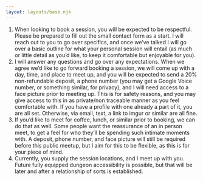 ```yaml
---
layout: layouts/base.njk
---
```


1. When looking to book a session, you will be expected to be respectful.  Please be prepared to fill out the small contact form as a start.  I will reach out to you to go over specifics, and once we’ve talked I will go over a basic outline for what your personal session will entail (as much or little detail as you’d like, to keep it comfortable but enjoyable for you).
2. I will answer any questions and go over any expectations.  When we agree we’d like to go forward booking a session, we will come up with a day, time, and place to meet up, and you will be expected to send a 20% non-refundable deposit, a phone number (you may get a Google Voice number, or something similar, for privacy), and I will need access to a face picture prior to meeting up.  This is for safety reasons, and you may give access to this in as private/non traceable manner as you feel comfortable with.  If you have a profile with one already a part of it, you are all set.  Otherwise, via email, text, a link to imgur or similar are all fine.  
3. If you’d like to meet for coffee, lunch, or similar prior to booking, we can do that as well.  Some people want the reassurance of an in person meet, to get a feel for who they’ll be spending such intimate moments with.  A deposit, phone number, and face picture will still be required before this public meetup, but I aim for this to be flexible, as this is for your piece of mind.  
4. Currently, you supply the session locations, and I meet up with you.  Future fully equipped dungeon accessibility is possible, but that will be later and after a relationship of sorts is established.  
